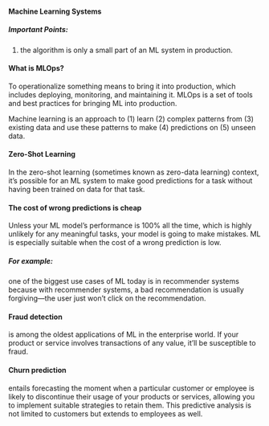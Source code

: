 #### Machine Learning Systems

##### Important Points: 

1. the algorithm is only a small part of an ML system in production.


#### What is MLOps? 

To operationalize something means to bring it into production, which includes deploying, monitoring, and maintaining it. MLOps is a set of tools and best practices for bringing ML into production.

Machine learning is an approach to (1) learn (2) complex patterns from (3) existing data and use these patterns to make (4) predictions on (5) unseen data. 


#### Zero-Shot Learning

In the zero-shot learning (sometimes known as zero-data learning) context, it’s possible for an ML system to make good predictions for a task without having been trained on data for that task.


#### The cost of wrong predictions is cheap

Unless your ML model’s performance is 100% all the time, which is highly unlikely for any meaningful tasks, your model is going to make mistakes. ML is especially suitable when the cost of a wrong prediction is low. 

##### For example: 

one of the biggest use cases of ML today is in recommender systems because with recommender systems, a bad recommendation is usually forgiving—the user just won’t click on the recommendation.

#### Fraud detection 
is among the oldest applications of ML in the enterprise world. 
If your product or service involves transactions of any value, it’ll be susceptible to fraud. 

#### Churn prediction 
entails forecasting the moment when a particular customer or employee is likely to discontinue their usage of your products or services, allowing you to implement suitable strategies to retain them. This predictive analysis is not limited to customers but extends to employees as well.